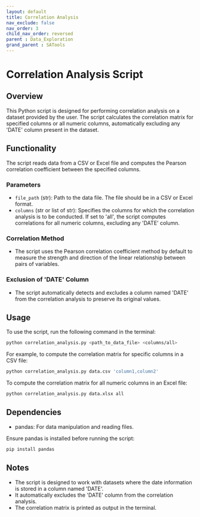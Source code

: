 ```yaml
---
layout: default
title: Correlation Analysis
nav_exclude: false
nav_order: 3
child_nav_order: reversed
parent : Data_Exploration
grand_parent : SATools
---
```


# Correlation Analysis Script

## Overview

This Python script is designed for performing correlation analysis on a dataset provided by the user. The script calculates the correlation matrix for specified columns or all numeric columns, automatically excluding any 'DATE' column present in the dataset.

## Functionality

The script reads data from a CSV or Excel file and computes the Pearson correlation coefficient between the specified columns.

### Parameters

- `file_path` (str): Path to the data file. The file should be in a CSV or Excel format.
- `columns` (str or list of str): Specifies the columns for which the correlation analysis is to be conducted. If set to 'all', the script computes correlations for all numeric columns, excluding any 'DATE' column.

### Correlation Method

- The script uses the Pearson correlation coefficient method by default to measure the strength and direction of the linear relationship between pairs of variables.

### Exclusion of 'DATE' Column

- The script automatically detects and excludes a column named 'DATE' from the correlation analysis to preserve its original values.

## Usage

To use the script, run the following command in the terminal:

```bash
python correlation_analysis.py <path_to_data_file> <columns/all>
```

For example, to compute the correlation matrix for specific columns in a CSV file:

```bash
python correlation_analysis.py data.csv 'column1,column2'
```

To compute the correlation matrix for all numeric columns in an Excel file:

```bash
python correlation_analysis.py data.xlsx all
```

## Dependencies

- pandas: For data manipulation and reading files.

Ensure pandas is installed before running the script:

```bash
pip install pandas
```

## Notes

- The script is designed to work with datasets where the date information is stored in a column named 'DATE'.
- It automatically excludes the 'DATE' column from the correlation analysis.
- The correlation matrix is printed as output in the terminal.
